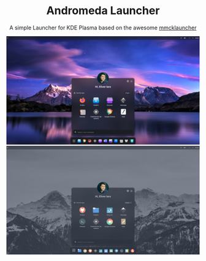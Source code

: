 <div align="center">

# Andromeda Launcher

A simple Launcher for KDE Plasma based on the awesome [mmcklauncher](https://github.com/SnoutBug/mmcklauncher)

![Andromeda Launcher](images/preview.png)
![Andromeda Launcher](images/preview2.png)

</div>